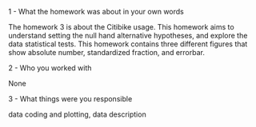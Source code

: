 1 - What the homework was about in your own words

The homework 3 is about the Citibike usage. This homework aims to understand setting the null hand alternative hypotheses, and explore the data statistical tests.
This homework contains three different figures that show absolute number, standardized fraction, and errorbar. 

2 - Who you worked with

None

3 - What things were you responsible

data coding and plotting, data description
